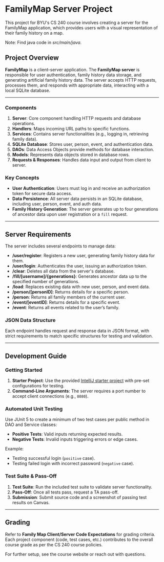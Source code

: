 # FamilyMap Server Project

This project for BYU's CS 240 course involves creating a server for the FamilyMap application, which provides users with a visual representation of their family history on a map.

Note: Find java code in *src/main/java*. 

## Project Overview

**FamilyMap** is a client-server application. The **FamilyMap server** is responsible for user authentication, family history data storage, and generating artificial family history data. The server accepts HTTP requests, processes them, and responds with appropriate data, interacting with a local SQLite database.

---

### Components

1. **Server**: Core component handling HTTP requests and database operations.
2. **Handlers**: Maps incoming URL paths to specific functions.
3. **Services**: Contains server functionalities (e.g., logging in, retrieving family data).
4. **SQLite Database**: Stores user, person, event, and authentication data.
5. **DAOs**: Data Access Objects provide methods for database interaction.
6. **Models**: Represents data objects stored in database rows.
7. **Requests & Responses**: Handles data input and output from client to server.

### Key Concepts

- **User Authentication**: Users must log in and receive an authorization token for secure data access.
- **Data Persistence**: All server data persists in an SQLite database, including user, person, event, and auth data.
- **Family History Generation**: The server generates up to four generations of ancestor data upon user registration or a `fill` request.

---

## Server Requirements

The server includes several endpoints to manage data:

- **/user/register**: Registers a new user, generating family history data for them.
- **/user/login**: Authenticates the user, issuing an authorization token.
- **/clear**: Deletes all data from the server's database.
- **/fill/[username]/{generations}**: Generates ancestor data up to the specified number of generations.
- **/load**: Replaces existing data with new user, person, and event data.
- **/person/[personID]**: Returns details for a specific person.
- **/person**: Returns all family members of the current user.
- **/event/[eventID]**: Returns details for a specific event.
- **/event**: Returns all events related to the user’s family.

### JSON Data Structure

Each endpoint handles request and response data in JSON format, with strict requirements to match specific structures for testing and validation.

---

## Development Guide

### Getting Started

1. **Starter Project**: Use the provided [IntelliJ starter project](https://github.com/jerodw/FamilyMapServerStudent) with pre-set configurations for testing.
2. **Command-Line Arguments**: The server requires a port number to accept client connections (e.g., `8080`).

### Automated Unit Testing

Use JUnit 5 to create a minimum of two test cases per public method in DAO and Service classes:
- **Positive Tests**: Valid inputs returning expected results.
- **Negative Tests**: Invalid inputs triggering errors or edge cases.

Example:
- Testing successful login (`positive` case).
- Testing failed login with incorrect password (`negative` case).

### Test Suite & Pass-Off

1. **Test Suite**: Run the included test suite to validate server functionality.
2. **Pass-Off**: Once all tests pass, request a TA pass-off.
3. **Submission**: Submit source code and a screenshot of passing test results on Canvas.

---

## Grading

Refer to **Family Map Client/Server Code Expectations** for grading criteria. Each project component (code, test cases, etc.) contributes to the overall course grade as per the CS 240 course policies.

For further setup, see the course website or reach out with questions.
